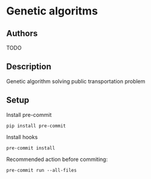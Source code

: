 # Genetic algoritms
## Authors
TODO

## Description
Genetic algorithm solving public transportation problem

## Setup
Install pre-commit
```
pip install pre-commit
```

Install hooks
```
pre-commit install
```

Recommended action before commiting:
```
pre-commit run --all-files
```
